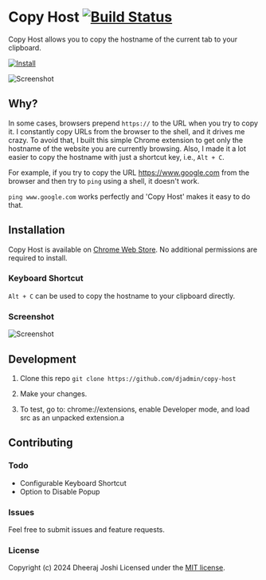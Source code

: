 # Copy Host [![Build Status](https://travis-ci.org/djadmin/copy-host.svg?branch=master)](https://travis-ci.org/djadmin/copy-host)

Copy Host allows you to copy the hostname of the current tab to your clipboard.

[![Install](/screenshots/store_badge.png)](https://chrome.google.com/webstore/detail/copy-host/bnimbjbohdeakocjbldadiggnlmlgmie)

![Screenshot](/screenshots/shot.png)

## Why?

In some cases, browsers prepend `https://` to the URL when you try to copy it. I constantly copy URLs from the browser to the shell, and it drives me crazy. To avoid that, I built this simple Chrome extension to get only the hostname of the website you are currently browsing. Also, I made it a lot easier to copy the hostname with just a shortcut key, i.e., `Alt + C`.

For example, if you try to copy the URL https://www.google.com from the browser and then try to `ping` using a shell, it doesn't work.

`ping www.google.com` works perfectly and 'Copy Host' makes it easy to do that.

## Installation

Copy Host is available on [Chrome Web Store](https://chrome.google.com/webstore/detail/copy-host/bnimbjbohdeakocjbldadiggnlmlgmie). No additional permissions are required to install.

### Keyboard Shortcut

```Alt + C``` can be used to copy the hostname to your clipboard directly.

### Screenshot
![Screenshot](/screenshots/fullshot.png)

## Development

1. Clone this repo 
```git clone https://github.com/djadmin/copy-host```

2. Make your changes.

3. To test, go to: chrome://extensions, enable Developer mode, and load src as an unpacked extension.a

## Contributing

### Todo

* Configurable Keyboard Shortcut
* Option to Disable Popup 

### Issues

Feel free to submit issues and feature requests.

### License

Copyright (c) 2024 Dheeraj Joshi
Licensed under the [MIT license](http://opensource.org/licenses/MIT).
